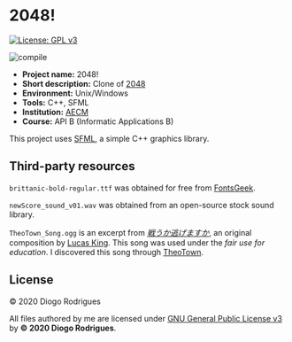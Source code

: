 # 2048!

[![License: GPL v3](https://img.shields.io/badge/License-GPLv3-blue.svg)](https://www.gnu.org/licenses/gpl-3.0)

![compile](https://github.com/dmfrodrigues/2048/workflows/compile/badge.svg)

- **Project name:** 2048!
- **Short description:** Clone of [2048](https://github.com/gabrielecirulli/2048)
- **Environment:** Unix/Windows
- **Tools:** C++, SFML
- **Institution:** [AECM](https://aecastelomaia.pt/)
- **Course:** API B (Informatic Applications B)

This project uses [SFML](https://www.sfml-dev.org/), a simple C++ graphics library.

## Third-party resources

`brittanic-bold-regular.ttf` was obtained for free from [FontsGeek](https://fontsgeek.com/fonts/Britannic-Bold-Regular).

`newScore_sound_v01.wav` was obtained from an open-source stock sound library.

`TheoTown_Song.ogg` is an excerpt from [*戦うか逃げますか*](https://www.youtube.com/watch?v=D2hi0Vzb2fw), an original composition by [Lucas King](https://www.youtube.com/user/LucasKingPiano/featured). This song was used under the *fair use for education*. I discovered this song through [TheoTown](https://hi.theotown.com/).

## License

© 2020 Diogo Rodrigues

All files authored by me are licensed under [GNU General Public License v3](LICENSE) by **© 2020 Diogo Rodrigues**.

